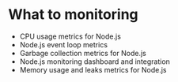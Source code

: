 # What to monitoring
- CPU usage metrics for Node.js
- Node.js event loop metrics
- Garbage collection metrics for Node.js
- Node.js monitoring dashboard and integration
- Memory usage and leaks metrics for Node.js
